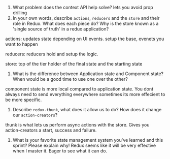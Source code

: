 1. What problem does the context API help solve?
   lets you avoid prop drilling
1. In your own words, describe `actions`, `reducers` and the `store` and their role in Redux. What does each piece do? Why is the store known as a 'single source of truth' in a redux application?

actions: updates state depending on UI events. setup the base, evenets you want to happen

reducers: reducers hold and setup the logic.

store: top of the tier holder of the final state and the starting state

1. What is the difference between Application state and Component state? When would be a good time to use one over the other?

component state is more local compared to application state. You dont always need to send everything everywhere sometimes its more effecient to be more specific.

1. Describe `redux-thunk`, what does it allow us to do? How does it change our `action-creators`?

thunk is what lets us perform async actions with the store. Gives you action-creators a start, success and failure.

1. What is your favorite state management system you've learned and this sprint? Please explain why! Redux seems like it will be very effective when I master it. Eager to see what it can do.
